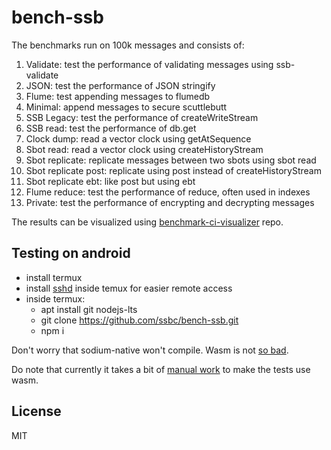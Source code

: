 # bench-ssb

The benchmarks run on 100k messages and consists of:

1. Validate: test the performance of validating messages using ssb-validate
2. JSON: test the performance of JSON stringify
3. Flume: test appending messages to flumedb
4. Minimal: append messages to secure scuttlebutt
5. SSB Legacy: test the performance of createWriteStream
6. SSB read: test the performance of db.get
7. Clock dump: read a vector clock using getAtSequence
8. Sbot read: read a vector clock using createHistoryStream
9. Sbot replicate: replicate messages between two sbots using sbot read
10. Sbot replicate post: replicate using post instead of createHistoryStream
11. Sbot replicate ebt: like post but using ebt
12. Flume reduce: test the performance of reduce, often used in indexes
13. Private: test the performance of encrypting and decrypting messages

The results can be visualized using
[benchmark-ci-visualizer](https://github.com/ssbc/benchmark-ci-visualizer)
repo.

## Testing on android

- install termux
- install [sshd](https://glow.li/technology/2015/11/06/run-an-ssh-server-on-your-android-with-termux/) inside temux for easier remote access
- inside termux:
  - apt install git nodejs-lts
  - git clone https://github.com/ssbc/bench-ssb.git
  - npm i

Don't worry that sodium-native won't compile. Wasm is not [so bad](https://github.com/ssbc/bench-ssb/issues/5).

Do note that currently it takes a bit of [manual
work](https://github.com/dominictarr/sodium-browserify/issues/5) to
make the tests use wasm.

## License

MIT
